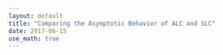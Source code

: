 ```yaml
---
layout: default
title: "Comparing the Asymptotic Behavior of ALC and SLC"
date: 2017-06-15
use_math: true
---
```


<script type="math/tex">3+2=5</script>
